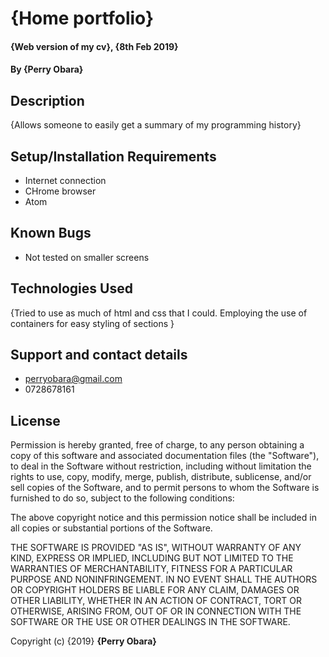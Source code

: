 # {Home portfolio}
#### {Web version of my cv}, {8th Feb 2019}
#### By **{Perry Obara}**
## Description
{Allows someone to easily get a summary of my programming history}
## Setup/Installation Requirements
* Internet connection
* CHrome browser
* Atom
## Known Bugs
* Not tested on smaller screens
## Technologies Used
{Tried to use as much of html and css that I could. Employing the use of containers for easy styling of sections }
## Support and contact details
 * perryobara@gmail.com
 * 0728678161
## License

Permission is hereby granted, free of charge, to any person obtaining a copy of this software and associated documentation files (the "Software"), to deal in the Software without restriction, including without limitation the rights to use, copy, modify, merge, publish, distribute, sublicense, and/or sell copies of the Software, and to permit persons to whom the Software is furnished to do so, subject to the following conditions:

The above copyright notice and this permission notice shall be included in all copies or substantial portions of the Software.

THE SOFTWARE IS PROVIDED "AS IS", WITHOUT WARRANTY OF ANY KIND, EXPRESS OR IMPLIED, INCLUDING BUT NOT LIMITED TO THE WARRANTIES OF MERCHANTABILITY, FITNESS FOR A PARTICULAR PURPOSE AND NONINFRINGEMENT. IN NO EVENT SHALL THE AUTHORS OR COPYRIGHT HOLDERS BE LIABLE FOR ANY CLAIM, DAMAGES OR OTHER LIABILITY, WHETHER IN AN ACTION OF CONTRACT, TORT OR OTHERWISE, ARISING FROM, OUT OF OR IN CONNECTION WITH THE SOFTWARE OR THE USE OR OTHER DEALINGS IN THE SOFTWARE.

Copyright (c) {2019} **{Perry Obara}**

